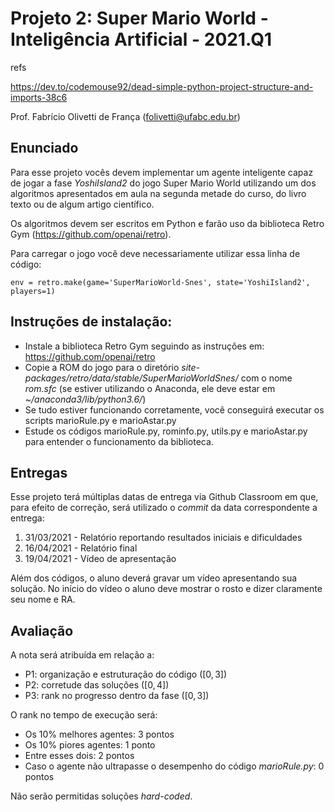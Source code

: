 # Projeto 2: Super Mario World - Inteligência Artificial - 2021.Q1


refs

https://dev.to/codemouse92/dead-simple-python-project-structure-and-imports-38c6







Prof. Fabrício Olivetti de França (folivetti@ufabc.edu.br)

## Enunciado

Para esse projeto vocês devem implementar um agente inteligente capaz de jogar a fase *YoshiIsland2* do jogo Super Mario World utilizando um dos algoritmos apresentados em aula na segunda metade do curso, do livro texto ou de algum artigo científico.

Os algoritmos devem ser escritos em Python e farão uso da biblioteca Retro Gym (https://github.com/openai/retro).

Para carregar o jogo você deve necessariamente utilizar essa linha de código:

```
env = retro.make(game='SuperMarioWorld-Snes', state='YoshiIsland2', players=1)
```

## Instruções de instalação:

- Instale a biblioteca Retro Gym seguindo as instruções em: https://github.com/openai/retro
- Copie a ROM do jogo para o diretório *site-packages/retro/data/stable/SuperMarioWorldSnes/* com o nome *rom.sfc* (se estiver utilizando o Anaconda, ele deve
estar em *~/anaconda3/lib/python3.6/*)
- Se tudo estiver funcionando corretamente, você conseguirá executar os scripts marioRule.py e marioAstar.py
- Estude os códigos marioRule.py, rominfo.py, utils.py e marioAstar.py para entender o funcionamento da biblioteca.

## Entregas

Esse projeto terá múltiplas datas de entrega via Github Classroom em que, para efeito de correção, será utilizado o *commit* da data correspondente a entrega:

1. 31/03/2021   - Relatório reportando resultados iniciais e dificuldades
2. 16/04/2021 - Relatório final
3. 19/04/2021 - Vídeo de apresentação

Além dos códigos, o aluno deverá gravar um vídeo apresentando sua solução. No início do vídeo o aluno deve mostrar o rosto e dizer claramente seu nome e RA.

## Avaliação

A nota será atribuída em relação a:

- P1: organização e estruturação do código ($[0, 3]$)
- P2: corretude das soluções ($[0, 4]$)
- P3: rank no progresso dentro da fase ($[0, 3]$)

O rank no tempo de execução será:

- Os $10\%$ melhores agentes: 3 pontos
- Os $10\%$ piores agentes: 1 ponto
- Entre esses dois: 2 pontos
- Caso o agente não ultrapasse o desempenho do código *marioRule.py*: 0 pontos

Não serão permitidas soluções *hard-coded*.
